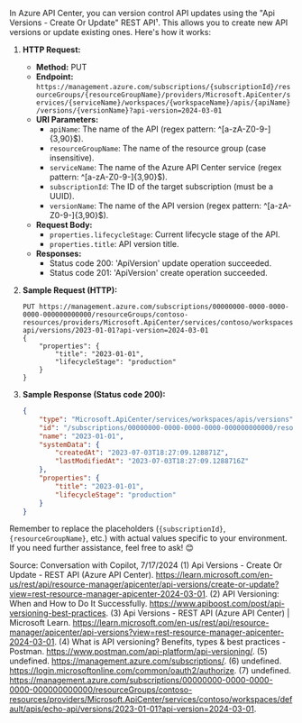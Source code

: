 In Azure API Center, you can version control API updates using the "Api Versions - Create Or Update" REST API¹. This allows you to create new API versions or update existing ones. Here's how it works:

1. **HTTP Request:**
   - **Method:** PUT
   - **Endpoint:** `https://management.azure.com/subscriptions/{subscriptionId}/resourceGroups/{resourceGroupName}/providers/Microsoft.ApiCenter/services/{serviceName}/workspaces/{workspaceName}/apis/{apiName}/versions/{versionName}?api-version=2024-03-01`
   - **URI Parameters:**
     - `apiName`: The name of the API (regex pattern: ^[a-zA-Z0-9-]{3,90}$).
     - `resourceGroupName`: The name of the resource group (case insensitive).
     - `serviceName`: The name of the Azure API Center service (regex pattern: ^[a-zA-Z0-9-]{3,90}$).
     - `subscriptionId`: The ID of the target subscription (must be a UUID).
     - `versionName`: The name of the API version (regex pattern: ^[a-zA-Z0-9-]{3,90}$).
   - **Request Body:**
     - `properties.lifecycleStage`: Current lifecycle stage of the API.
     - `properties.title`: API version title.
   - **Responses:**
     - Status code 200: 'ApiVersion' update operation succeeded.
     - Status code 201: 'ApiVersion' create operation succeeded.

2. **Sample Request (HTTP):**
   ```http
   PUT https://management.azure.com/subscriptions/00000000-0000-0000-0000-000000000000/resourceGroups/contoso-resources/providers/Microsoft.ApiCenter/services/contoso/workspaces/default/apis/echo-api/versions/2023-01-01?api-version=2024-03-01
   {
       "properties": {
           "title": "2023-01-01",
           "lifecycleStage": "production"
       }
   }
   ```

3. **Sample Response (Status code 200):**
   ```json
   {
       "type": "Microsoft.ApiCenter/services/workspaces/apis/versions",
       "id": "/subscriptions/00000000-0000-0000-0000-000000000000/resourceGroups/contoso-resources/providers/Microsoft.ApiCenter/services/contoso/workspaces/default/apis/echo-api/versions/2023-01-01",
       "name": "2023-01-01",
       "systemData": {
           "createdAt": "2023-07-03T18:27:09.128871Z",
           "lastModifiedAt": "2023-07-03T18:27:09.1288716Z"
       },
       "properties": {
           "title": "2023-01-01",
           "lifecycleStage": "production"
       }
   }
   ```

Remember to replace the placeholders (`{subscriptionId}`, `{resourceGroupName}`, etc.) with actual values specific to your environment. If you need further assistance, feel free to ask! 😊

Source: Conversation with Copilot, 7/17/2024
(1) Api Versions - Create Or Update - REST API (Azure API Center). https://learn.microsoft.com/en-us/rest/api/resource-manager/apicenter/api-versions/create-or-update?view=rest-resource-manager-apicenter-2024-03-01.
(2) API Versioning: When and How to Do It Successfully. https://www.apiboost.com/post/api-versioning-best-practices.
(3) Api Versions - REST API (Azure API Center) | Microsoft Learn. https://learn.microsoft.com/en-us/rest/api/resource-manager/apicenter/api-versions?view=rest-resource-manager-apicenter-2024-03-01.
(4) What is API versioning? Benefits, types & best practices - Postman. https://www.postman.com/api-platform/api-versioning/.
(5) undefined. https://management.azure.com/subscriptions/.
(6) undefined. https://login.microsoftonline.com/common/oauth2/authorize.
(7) undefined. https://management.azure.com/subscriptions/00000000-0000-0000-0000-000000000000/resourceGroups/contoso-resources/providers/Microsoft.ApiCenter/services/contoso/workspaces/default/apis/echo-api/versions/2023-01-01?api-version=2024-03-01.

